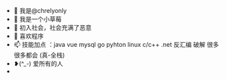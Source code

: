 - 👋 我是@chrelyonly
- 👀 我是一个小草莓
- 🌱 初入社会，社会充满了恶意
- 💞️ 喜欢程序
- 📫 技能加点 ：java vue mysql go pyhton linux  c/c++ .net  反汇编 破解 很多很多都会  (真-全栈)
- ❥(^_-) 爱所有的人
-
<!---
chrelyonly/chrelyonly is a ✨ special ✨ repository because its `README.md` (this file) appears on your GitHub profile.
You can click the Preview link to take a look at your changes.
--->
